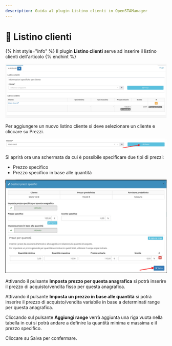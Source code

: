 ```yaml
---
description: Guida al plugin Listino clienti in OpenSTAManager
---
```


# 📑 Listino clienti

{% hint style="info" %}
Il plugin **Listino clienti** serve ad inserire il listino clienti dell'articolo
{% endhint %}

![](<../../../../../.gitbook/assets/image (615).png>)

Per aggiungere un nuovo listino cliente si deve selezionare un cliente e cliccare su Prezzi.

![](<../../../../../.gitbook/assets/image (206).png>)

Si aprirà ora una schermata da cui è possibile specificare due tipi di prezzi:

* Prezzo specifico
* Prezzo specifico in base alle quantità

![](<../../../../../.gitbook/assets/image (182).png>)

Attivando il pulsante **Imposta prezzo per questa anagrafica** si potrà inserire il prezzo di acquisto/vendita fisso per questa anagrafica.

Attivando il pulsante **Imposta un prezzo in base alle quantità** si potrà inserire il prezzo di acquisto/vendita variabile in base a determinati range per questa anagrafica.

Cliccando sul pulsante **Aggiungi range** verrà aggiunta una riga vuota nella tabella in cui si potrà andare a definire la quantità minima e massima e il prezzo specifico.

Cliccare su Salva per confermare.
